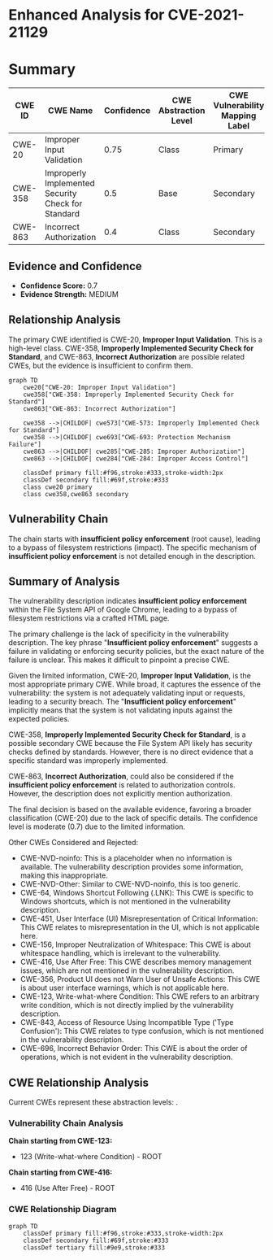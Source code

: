 # Enhanced Analysis for CVE-2021-21129

# Summary
| CWE ID | CWE Name | Confidence | CWE Abstraction Level | CWE Vulnerability Mapping Label | CWE-Vulnerability Mapping Notes |
|---|---|---|---|---|---|
| CWE-20 | Improper Input Validation | 0.75 | Class | Primary | Allowed-with-Review |
| CWE-358 | Improperly Implemented Security Check for Standard | 0.5 | Base | Secondary | Allowed |
| CWE-863 | Incorrect Authorization | 0.4 | Class | Secondary | Allowed-with-Review |

## Evidence and Confidence

*   **Confidence Score:** 0.7
*   **Evidence Strength:** MEDIUM

## Relationship Analysis
The primary CWE identified is CWE-20, **Improper Input Validation**. This is a high-level class. CWE-358, **Improperly Implemented Security Check for Standard**, and CWE-863, **Incorrect Authorization** are possible related CWEs, but the evidence is insufficient to confirm them.

```mermaid
graph TD
    cwe20["CWE-20: Improper Input Validation"]
    cwe358["CWE-358: Improperly Implemented Security Check for Standard"]
    cwe863["CWE-863: Incorrect Authorization"]

    cwe358 -->|CHILDOF| cwe573["CWE-573: Improperly Implemented Check for Standard"]
    cwe358 -->|CHILDOF| cwe693["CWE-693: Protection Mechanism Failure"]
    cwe863 -->|CHILDOF| cwe285["CWE-285: Improper Authorization"]
    cwe863 -->|CHILDOF| cwe284["CWE-284: Improper Access Control"]
    
    classDef primary fill:#f96,stroke:#333,stroke-width:2px
    classDef secondary fill:#69f,stroke:#333
    class cwe20 primary
    class cwe358,cwe863 secondary
```

## Vulnerability Chain
The chain starts with **insufficient policy enforcement** (root cause), leading to a bypass of filesystem restrictions (impact). The specific mechanism of **insufficient policy enforcement** is not detailed enough in the description.

## Summary of Analysis
The vulnerability description indicates **insufficient policy enforcement** within the File System API of Google Chrome, leading to a bypass of filesystem restrictions via a crafted HTML page.

The primary challenge is the lack of specificity in the vulnerability description. The key phrase "**Insufficient policy enforcement**" suggests a failure in validating or enforcing security policies, but the exact nature of the failure is unclear. This makes it difficult to pinpoint a precise CWE.

Given the limited information, CWE-20, **Improper Input Validation**, is the most appropriate primary CWE. While broad, it captures the essence of the vulnerability: the system is not adequately validating input or requests, leading to a security breach. The "**Insufficient policy enforcement**" implicitly means that the system is not validating inputs against the expected policies.

CWE-358, **Improperly Implemented Security Check for Standard**, is a possible secondary CWE because the File System API likely has security checks defined by standards. However, there is no direct evidence that a specific standard was improperly implemented.

CWE-863, **Incorrect Authorization**, could also be considered if the **insufficient policy enforcement** is related to authorization controls. However, the description does not explicitly mention authorization.

The final decision is based on the available evidence, favoring a broader classification (CWE-20) due to the lack of specific details. The confidence level is moderate (0.7) due to the limited information.

Other CWEs Considered and Rejected:

*   CWE-NVD-noinfo: This is a placeholder when no information is available. The vulnerability description provides some information, making this inappropriate.
*   CWE-NVD-Other: Similar to CWE-NVD-noinfo, this is too generic.
*   CWE-64, Windows Shortcut Following (.LNK): This CWE is specific to Windows shortcuts, which is not mentioned in the vulnerability description.
*   CWE-451, User Interface (UI) Misrepresentation of Critical Information: This CWE relates to misrepresentation in the UI, which is not applicable here.
*   CWE-156, Improper Neutralization of Whitespace: This CWE is about whitespace handling, which is irrelevant to the vulnerability.
*   CWE-416, Use After Free: This CWE describes memory management issues, which are not mentioned in the vulnerability description.
*   CWE-356, Product UI does not Warn User of Unsafe Actions: This CWE is about user interface warnings, which is not applicable here.
*   CWE-123, Write-what-where Condition: This CWE refers to an arbitrary write condition, which is not directly implied by the vulnerability description.
*   CWE-843, Access of Resource Using Incompatible Type ('Type Confusion'): This CWE relates to type confusion, which is not mentioned in the vulnerability description.
*   CWE-696, Incorrect Behavior Order: This CWE is about the order of operations, which is not evident in the vulnerability description.


## CWE Relationship Analysis

Current CWEs represent these abstraction levels: .


### Vulnerability Chain Analysis

**Chain starting from CWE-123:**
- 123 (Write-what-where Condition) - ROOT


**Chain starting from CWE-416:**
- 416 (Use After Free) - ROOT



### CWE Relationship Diagram

```mermaid
graph TD
    classDef primary fill:#f96,stroke:#333,stroke-width:2px
    classDef secondary fill:#69f,stroke:#333
    classDef tertiary fill:#9e9,stroke:#333
```